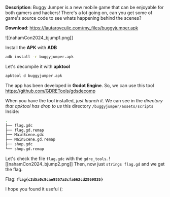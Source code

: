 **Description**: Buggy Jumper is a new mobile game that can be enjoyable for both gamers and hackers! There's a lot going on, can you get some of game's source code to see whats happening behind the scenes?

**Download**: https://lautarovculic.com/my_files/buggyjumper.apk

![[nahamCon2024_bjump1.png]]

Install the **APK** with **ADB**
```bash
adb install -r buggyjumper.apk
```

Let's decompile it with **apktool**
```bash
apktool d buggyjumper.apk
```

The app has been developed in **Godot Engine**. So, we can use this tool
https://github.com/GDRETools/gdsdecomp

When you have the tool installed, *just launch it*.
We can see in the *directory that apktool has drop to us* this directory
`/buggyjumper/assets/scripts`
Inside:
```bash
.
├── flag.gdc
├── flag.gd.remap
├── MainScene.gdc
├── MainScene.gd.remap
├── shop.gdc
└── shop.gd.remap
```

Let's check the file `flag.gdc` with the `gdre_tools`.
![[nahamCon2024_bjump2.png]]
Then, now just `strings flag.gd` and we get the flag.

Flag: **`flag{c2d5a0c9cae9857a3cfa662cd2869835}`**

I hope you found it useful (: